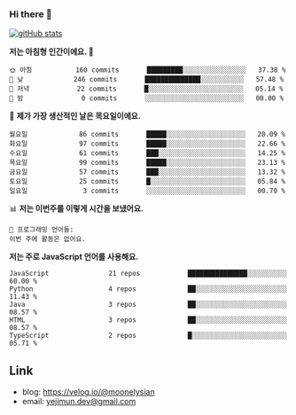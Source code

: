 ### Hi there 👋

<!--
**moonelysian/moonelysian** is a ✨ _special_ ✨ repository because its `README.md` (this file) appears on your GitHub profile.

Here are some ideas to get you started:

- 🔭 I’m currently working on ...
- 🌱 I’m currently learning ...
- 👯 I’m looking to collaborate on ...
- 🤔 I’m looking for help with ...
- 💬 Ask me about ...
- 📫 How to reach me: ...
- 😄 Pronouns: ...
- ⚡ Fun fact: ...
-->

<!-- [![wakatime stats](https://github-readme-stats.vercel.app/api/wakatime?username=moonelysian)](https://github.com/anuraghazra/github-readme-stats) -->

[![gitHub stats](https://github-readme-stats.vercel.app/api?username=moonelysian&show_icons=true)](https://github.com/anuraghazra/github-readme-stats)

<!--START_SECTION:waka-->
**저는 아침형 인간이에요. 🐤** 

```text
🌞 아침           160 commits       █████████░░░░░░░░░░░░░░░░   37.38 % 
🌆 낮　           246 commits       ██████████████░░░░░░░░░░░   57.48 % 
🌃 저녁            22 commits       █░░░░░░░░░░░░░░░░░░░░░░░░   05.14 % 
🌙 밤　             0 commits       ░░░░░░░░░░░░░░░░░░░░░░░░░   00.00 % 

```
📅 **제가 가장 생산적인 날은 목요일이에요.** 

```text
월요일             86 commits       █████░░░░░░░░░░░░░░░░░░░░   20.09 % 
화요일             97 commits       █████░░░░░░░░░░░░░░░░░░░░   22.66 % 
수요일             61 commits       ███░░░░░░░░░░░░░░░░░░░░░░   14.25 % 
목요일             99 commits       █████░░░░░░░░░░░░░░░░░░░░   23.13 % 
금요일             57 commits       ███░░░░░░░░░░░░░░░░░░░░░░   13.32 % 
토요일             25 commits       █░░░░░░░░░░░░░░░░░░░░░░░░   05.84 % 
일요일              3 commits       ░░░░░░░░░░░░░░░░░░░░░░░░░   00.70 % 

```


📊 **저는 이번주를 이렇게 시간을 보냈어요.** 

```text
💬 프로그래밍 언어들: 
이번 주에 활동은 없어요.

```

**저는 주로 JavaScript 언어를 사용해요.** 

```text
JavaScript               21 repos            ███████████████░░░░░░░░░░   60.00 % 
Python                   4 repos             ██░░░░░░░░░░░░░░░░░░░░░░░   11.43 % 
Java                     3 repos             ██░░░░░░░░░░░░░░░░░░░░░░░   08.57 % 
HTML                     3 repos             ██░░░░░░░░░░░░░░░░░░░░░░░   08.57 % 
TypeScript               2 repos             █░░░░░░░░░░░░░░░░░░░░░░░░   05.71 % 

```



<!--END_SECTION:waka-->


## Link
- blog: https://velog.io/@moonelysian
- email: yejimun.dev@gmail.com
